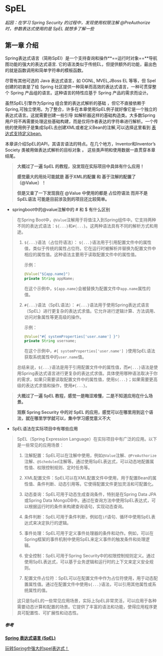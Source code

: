 # SpEL

*起因：在学习 Spring Security 的过程中，发现使用权限注解 @PreAuthorize 时，参数表达式使用的是 SpEL 就想多了解一些*

## 第一章 介绍

Spring表达式语言（简称SpEl）是一个支持查询和操作**==运行时对象==**导航图功能的强大的表达式语言. 它的语法类似于传统EL，但提供额外的功能，最出色的就是函数调用和简单字符串的模板函数。

尽管有其他可选的 Java 表达式语言，如 OGNL, MVEL,JBoss EL 等等，但 Spel 创建的初衷是了给 Spring 社区提供一种简单而高效的表达式语言，一种可贯穿整个 Spring 产品组的语言。这种语言的特性应基于 Spring 产品的需求而设计。

虽然SpEL引擎作为Spring 组合里的表达式解析的基础 ，但它不直接依赖于Spring,可独立使用。为了整合，许多在本章使用SpEL例子就好像它是一个独立的表达式语言。这就需要创建一些引导 如解析器这样的基础构造类。大多数Spring用户将不再需要处理这些基础构建，而是仅将作者表达的字符串进行解析。一个传统的使用例子是集成SpEL去创建XML或者定义Bean的注解,可以选择这里看到 [表达式支持定义bean.](http://itmyhome.com/spring/expressions.html#expressions-beandef)

本章讲介绍SpEL的API，其语言语法的特点。在几个地方，Inventor和Inventor’s Society 类被用做表达式解析的目标对象 。 这些类声明和使用数据一直贯穿本章结尾。



> **大概过了一遍 SpEL 的教程，没发现在实际项目中具体有什么应用！**
>
> **感觉最大的用处可能就是 基于XML的配置 和 基于注解的配置了（@Value）！**
>
> **但是又查了一下发现我在 @Value 中使用的都是 占位符语法 而并不是 SpEL语法 可能是目前涉及到的项目还比较简单。**





+ springboot中的@value注解中的 # 和 $ 有什么区别

> 在Spring Boot中，`@Value`注解用于将值注入到Spring组件中。它支持两种不同的表达式语法：`${...}`和`#{...}`。这两种语法具有不同的解析方式和用途。
>
> 1. `${...}`语法（占位符语法）：
>    `${...}`语法用于引用配置文件中的属性值，类似于传统的属性占位符。它在运行时被解析并替换为配置文件中相应的属性值。这种语法主要用于读取配置文件中的属性值。
>
>    示例：
>    ```java
>    @Value("${app.name}")
>    private String appName;
>    ```
>
>    在这个示例中，`${app.name}`会被替换为配置文件中`app.name`属性的值。
>
> 2. `#{...}`语法（SpEL语法）：
>    `#{...}`语法用于使用Spring表达式语言（SpEL）进行更复杂的表达式求值。它允许进行逻辑计算、方法调用、访问对象属性等更高级的操作。
>
>    示例：
>    ```java
>    @Value("#{ systemProperties['user.name'] }")
>    private String username;
>    ```
>
>    在这个示例中，`#{ systemProperties['user.name'] }`使用SpEL语法获取系统属性中的`user.name`值。
>
> 总结来说，`${...}`语法是用于引用配置文件中的属性值，而`#{...}`语法是使用Spring表达式语言进行更复杂的表达式求值。具体使用哪种语法取决于你的需求，如果只需要读取配置文件中的属性值，使用`${...}`；如果需要更高级的表达式求值和操作，使用`#{...}`。





> **大概过了一遍 SpEL 教程，感觉一是晦涩难懂，二是不知道应用在什么场景。**
>
> **观察 Spring Security 中的对 SpEL 的应用，感觉可以在哪里用到这个语法，就在哪里学学就可以，集中学习感觉意义不大**



+ SpEL语法在实际项目中有哪些应用

> SpEL（Spring Expression Language）在实际项目中有广泛的应用。以下是一些常见的应用场景：
>
> 1. 注解配置：SpEL可以在注解中使用，例如`@Value`注解、`@PreAuthorize`注解、`@Scheduled`注解等。通过使用SpEL表达式，可以动态地配置属性值、权限控制规则、定时任务等。
>
> 2. XML配置文件：SpEL可以在XML配置文件中使用，用于配置Bean的属性值、条件判断、动态引用等。它使得配置文件更加灵活和可配置化。
>
> 3. 动态查询：SpEL可用于动态生成查询条件，特别是在Spring Data JPA或Spring Data MongoDB中。通过在查询方法中使用SpEL表达式，可以根据运行时的条件来构建查询语句，实现动态查询。
>
> 4. 条件判断：SpEL可用于条件判断，例如在`if`语句、循环中使用SpEL表达式来决定执行的逻辑。
>
> 5. 事件处理：SpEL可用于定义事件处理器的条件和动作。例如，可以在Spring框架的事件机制中使用SpEL来定义事件的触发条件和处理逻辑。
>
> 6. 安全控制：SpEL可用于Spring Security中的权限控制规则定义。通过使用SpEL表达式，可以基于业务逻辑和运行时的上下文来定义安全规则。
>
> 7. 配置文件占位符：SpEL可以在配置文件中作为占位符使用，用于动态配置属性值。通过在配置文件中使用`${...}`语法，可以引用其他属性或系统属性的值。
>
> 这只是SpEL的一些常见应用场景，实际上SpEL非常灵活，可以应用于各种需要动态计算和配置的场景。它提供了丰富的语法和功能，使得应用程序更具可配置性、可扩展性和动态性。















##### 参考

[**Spring 表达式语言 (SpEL)**](http://itmyhome.com/spring/expressions.html)

[玩转Spring中强大的spel表达式！](https://cloud.tencent.com/developer/article/1676200)